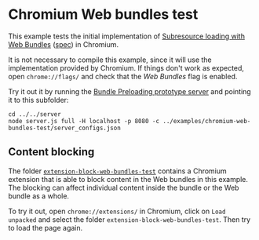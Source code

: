 # Chromium Web bundles test

This example tests the initial implementation of [Subresource loading with Web Bundles](https://github.com/WICG/webpackage/blob/main/explainers/subresource-loading.md) ([spec](https://wicg.github.io/webpackage/subresource-loading.html)) in Chromium.

It is not necessary to compile this example, since it will use the implementation provided by Chromium. If things don't work as expected, open `chrome://flags/` and check that the _Web Bundles_ flag is enabled.

Try it out it by running the [Bundle Preloading prototype server](../../server) and pointing it to this subfolder:

```shell
cd ../../server
node server.js full -H localhost -p 8080 -c ../examples/chromium-web-bundles-test/server_configs.json
```

## Content blocking

The folder [`extension-block-web-bundles-test`](./extension-block-web-bundles-test) contains a Chromium extension that is able to block content in the Web bundles in this example. The blocking can affect individual content inside the bundle or the Web bundle as a whole.

To try it out, open `chrome://extensions/` in Chromium, click on `Load unpacked` and select the folder `extension-block-web-bundles-test`. Then try to load the page again.
